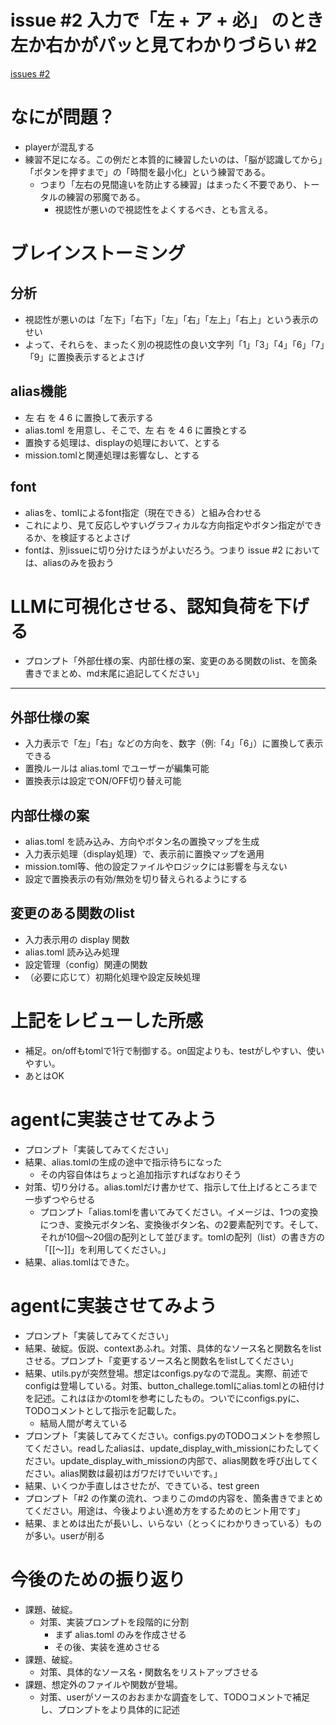 # issue #2 入力で「左 + ア + 必」 のとき左か右かがパッと見てわかりづらい #2
[issues #2](https://github.com/cat2151/fighting-game-button-challenge/issues/2)

# なにが問題？
- playerが混乱する
- 練習不足になる。この例だと本質的に練習したいのは、「脳が認識してから」「ボタンを押すまで」の「時間を最小化」という練習である。
  - つまり「左右の見間違いを防止する練習」はまったく不要であり、トータルの練習の邪魔である。
    - 視認性が悪いので視認性をよくするべき、とも言える。

# ブレインストーミング
## 分析
- 視認性が悪いのは「左下」「右下」「左」「右」「左上」「右上」という表示のせい
- よって、それらを、まったく別の視認性の良い文字列「1」「3」「4」「6」「7」「9」に置換表示するとよさげ
## alias機能
- 左 右 を 4 6 に置換して表示する
- alias.toml を用意し、そこで、左 右 を 4 6 に置換とする
- 置換する処理は、displayの処理において、とする
- mission.tomlと関連処理は影響なし、とする
## font
- aliasを、tomlによるfont指定（現在できる）と組み合わせる
- これにより、見て反応しやすいグラフィカルな方向指定やボタン指定ができるか、を検証するとよさげ
- fontは、別issueに切り分けたほうがよいだろう。つまり issue #2 においては、aliasのみを扱おう

# LLMに可視化させる、認知負荷を下げる
- プロンプト「外部仕様の案、内部仕様の案、変更のある関数のlist、を箇条書きでまとめ、md末尾に追記してください」

---

## 外部仕様の案
- 入力表示で「左」「右」などの方向を、数字（例:「4」「6」）に置換して表示できる
- 置換ルールは alias.toml でユーザーが編集可能
- 置換表示は設定でON/OFF切り替え可能

## 内部仕様の案
- alias.toml を読み込み、方向やボタン名の置換マップを生成
- 入力表示処理（display処理）で、表示前に置換マップを適用
- mission.toml等、他の設定ファイルやロジックには影響を与えない
- 設定で置換表示の有効/無効を切り替えられるようにする

## 変更のある関数のlist
- 入力表示用の display 関数
- alias.toml 読み込み処理
- 設定管理（config）関連の関数
- （必要に応じて）初期化処理や設定反映処理

# 上記をレビューした所感
- 補足。on/offもtomlで1行で制御する。on固定よりも、testがしやすい、使いやすい。
- あとはOK

# agentに実装させてみよう
- プロンプト「実装してみてください」
- 結果、alias.tomlの生成の途中で指示待ちになった
    - その内容自体はちょっと追加指示すればなおりそう
- 対策、切り分ける。alias.tomlだけ書かせて、指示して仕上げるところまで一歩ずつやらせる
    - プロンプト「alias.tomlを書いてみてください。イメージは、1つの変換につき、変換元ボタン名、変換後ボタン名、の2要素配列です。そして、それが10個～20個の配列として並びます。tomlの配列（list）の書き方の「[[～]]」を利用してください。」
- 結果、alias.tomlはできた。

# agentに実装させてみよう
- プロンプト「実装してみてください」
- 結果、破綻。仮説、contextあふれ。対策、具体的なソース名と関数名をlistさせる。プロンプト「変更するソース名と関数名をlistしてください」
- 結果、utils.pyが突然登場。想定はconfigs.pyなので混乱。実際、前述でconfigは登場している。対策、button_challege.tomlにalias.tomlとの紐付けを記述。これはほかのtomlを参考にしたもの。ついでにconfigs.pyに、TODOコメントとして指示を記載した。
    - 結局人間が考えている
- プロンプト「実装してみてください。configs.pyのTODOコメントを参照してください。readしたaliasは、update_display_with_missionにわたしてください。update_display_with_missionの内部で、alias関数を呼び出してください。alias関数は最初はガワだけでいいです。」
- 結果、いくつか手直しはさせたが、できている、test green
- プロンプト「#2 の作業の流れ、つまりこのmdの内容を、箇条書きでまとめてください。用途は、今後よりよい進め方をするためのヒント用です」
- 結果、まとめは出たが長いし、いらない（とっくにわかりきっている）ものが多い。userが削る

# 今後のための振り返り
- 課題、破綻。
    - 対策、実装プロンプトを段階的に分割
        - まず alias.toml のみを作成させる
        - その後、実装を進めさせる
- 課題、破綻。
    - 対策、具体的なソース名・関数名をリストアップさせる
- 課題、想定外のファイルや関数が登場。
    - 対策、userがソースのおおまかな調査をして、TODOコメントで補足し、プロンプトをより具体的に記述
